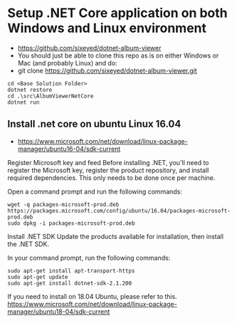 # Setup .NET Core application on both Windows and Linux environment
- https://github.com/sixeyed/dotnet-album-viewer
- You should just be able to clone this repo as is on either Windows or Mac (and probably Linux) and do:
- git clone https://github.com/sixeyed/dotnet-album-viewer.git

``` 
cd <Base Solution Folder>
dotnet restore
cd .\src\AlbumViewerNetCore
dotnet run
```

## Install .net core on ubuntu Linux 16.04

- https://www.microsoft.com/net/download/linux-package-manager/ubuntu16-04/sdk-current

Register Microsoft key and feed
Before installing .NET, you'll need to register the Microsoft key, register the product repository, and install required dependencies. This only needs to be done once per machine.

Open a command prompt and run the following commands:
```
wget -q packages-microsoft-prod.deb https://packages.microsoft.com/config/ubuntu/16.04/packages-microsoft-prod.deb
sudo dpkg -i packages-microsoft-prod.deb
```

Install .NET SDK
Update the products available for installation, then install the .NET SDK.

In your command prompt, run the following commands:

```
sudo apt-get install apt-transport-https
sudo apt-get update
sudo apt-get install dotnet-sdk-2.1.200
```
If you need to install on 18.04 Ubuntu, please refer to this. 
https://www.microsoft.com/net/download/linux-package-manager/ubuntu18-04/sdk-current 
